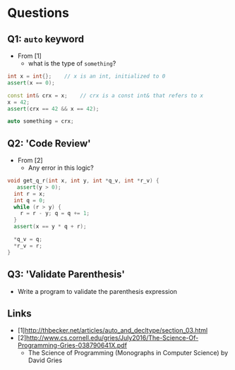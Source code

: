 # Questions

## Q1: `auto` keyword

- From [1]
  - what is the type of `something`?

```cpp
int x = int{};    // x is an int, initialized to 0
assert(x == 0);

const int& crx = x;    // crx is a const int& that refers to x
x = 42;
assert(crx == 42 && x == 42);

auto something = crx;
```

## Q2: 'Code Review'

- From [2]
  - Any error in this logic?

```cpp
void get_q_r(int x, int y, int *q_v, int *r_v) {
   assert(y > 0);
  int r = x;
  int q = 0;
  while (r > y) {
    r = r - y; q = q += 1;
  }
  assert(x == y * q + r);

  *q_v = q;
  *r_v = r;
}
```

## Q3: 'Validate Parenthesis'

- Write a program to validate the parenthesis expression

## Links

- [1]<http://thbecker.net/articles/auto_and_decltype/section_03.html>
- [2]<http://www.cs.cornell.edu/gries/July2016/The-Science-Of-Programming-Gries-038790641X.pdf>
  - The Science of Programming (Monographs in Computer Science) by David Gries
